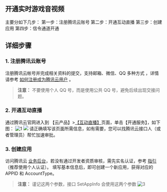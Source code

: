 ## 开通实时游戏音视频
主要分如下几步：
第一步：注册腾讯云账号
第二步：开通互动直播
第三步：创建应用
第四步：信令通道开通

## 详细步骤
###  1. 注册腾讯云账号
注册腾讯云帐号并完成相关资料的提交，支持邮箱、微信、QQ 多种方式 ，详情请参考 [如何注册成为腾讯云用户](https://cloud.tencent.com/document/product/378/8415) 。
>**注意：**
>不要使用个人 QQ 号，而是使用公共 QQ 号，避免后续出现交接问题。

### 2. 开通互动直播
通过腾讯云官网进入到 【云产品】>[【互动直播】](https://cloud.tencent.com/product/ilvb)页面，单击【开通服务】，如下图：
![1](//mc.qcloudimg.com/static/img/b095673b7245e928ac4418dde3a8336e/image.png)
![](//mc.qcloudimg.com/static/img/eea855d6f4bd4d87a05990839626af7b/image.png)
请正确填写该页面所需信息，如有需要，您可以找腾讯云接口人（或者管理员）帮忙加速审批。
### 3. 创建应用
访问腾讯云 [业务后台](https://console.cloud.tencent.com/ilvb)，若没有通过开发者资质审核，需先实名认证，参考 [指引](https://cloud.tencent.com/document/product/378/3629) （推荐使用个人认证）。
填写基本信息后，即可创建一个新应用，获得对应的 APPID 和 AccountType。
>**注意：**
>谨记这两个参数，接口 SetAppInfo 会使用这两个参数 
![3](//mc.qcloudimg.com/static/img/2f8c8ea92fbc56f0812e6a55ab4a32fb/image.png)
